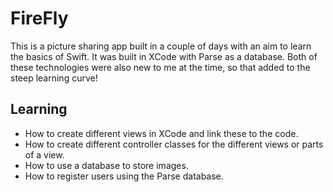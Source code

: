 FireFly
========

This is a picture sharing app built in a couple of days with an aim to learn the basics of Swift.  It was built in XCode with Parse as a database.  Both of these technologies were also new to me at the time, so that added to the steep learning curve!

Learning
---------
* How to create different views in XCode and link these to the code.
* How to create different controller classes for the different views or parts of a view.
* How to use a database to store images.
* How to register users using the Parse database.
